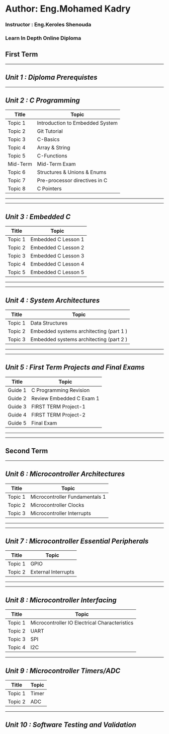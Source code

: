 # Author:  Eng.Mohamed Kadry

### Instructor : Eng.Keroles Shenouda
### Learn In Depth Online Diploma
## First Term
__________________________________________________________________
## _Unit 1 : Diploma Prerequistes_
__________________________________________________________________
## _Unit 2 : C Programming_
| Title | Topic |
| ----- | ------|
| Topic 1 | Introduction to Embedded System |
| Topic 2 | Git Tutorial |
| Topic 3 | C-Basics |
| Topic 4 | Array & String |
| Topic 5 | C-Functions |
| Mid-Term | Mid-Term Exam |
| Topic 6 | Structures & Unions & Enums |
| Topic 7 | Pre-processor directives in C |
| Topic 8 | C Pointers |
 __________________________________________________________________
 __________________________________________________________________
## _Unit 3 : Embedded C_
| Title | Topic |
| ----- | ------|
| Topic 1 | Embedded C Lesson 1 |
| Topic 2 | Embedded C Lesson 2 |
| Topic 3 | Embedded C Lesson 3 |
| Topic 4 | Embedded C Lesson 4 |
| Topic 5 | Embedded C Lesson 5 |
__________________________________________________________________
__________________________________________________________________
## _Unit 4 : System Architectures_
| Title | Topic |
| ----- | ------|
| Topic 1 | Data Structures |
| Topic 2 | Embedded systems architecting (part 1 ) |
| Topic 3 | Embedded systems architecting (part 2 ) |
__________________________________________________________________
__________________________________________________________________
## _Unit 5 : First Term Projects and Final Exams_
| Title | Topic |
| ----- | ------|
| Guide 1 | C Programming Revision |
| Guide 2 | Review Embedded C Exam 1 |
| Guide 3 | FIRST TERM Project-1 |
| Guide 4 | FIRST TERM Project-2 |
| Guide 5 | Final Exam |
__________________________________________________________________
__________________________________________________________________
## Second Term ##
__________________________________________________________________
## _Unit 6 : Microcontroller Architectures_
| Title | Topic |
| ----- | ------|
| Topic 1 | Microcontroller Fundamentals 1 |
| Topic 2 | Microcontroller Clocks|
| Topic 3 | Microcontroller Interrupts |
__________________________________________________________________
__________________________________________________________________
## _Unit 7 : Microcontroller Essential Peripherals_
| Title | Topic |
| ----- | ------|
| Topic 1 | GPIO |
| Topic 2 | External Interrupts|
__________________________________________________________________
__________________________________________________________________
## _Unit 8 : Microcontroller Interfacing_
| Title | Topic |
| ----- | ------|
| Topic 1 | Microcontroller IO Electrical Characteristics|
| Topic 2 | UART |
| Topic 3 | SPI |
| Topic 4| I2C |
__________________________________________________________________
## _Unit 9 : Microcontroller Timers/ADC_
| Title | Topic |
| ----- | ------|
| Topic 1| Timer|
| Topic 2 | ADC |
__________________________________________________________________
## _Unit 10 : Software Testing and Validation_
